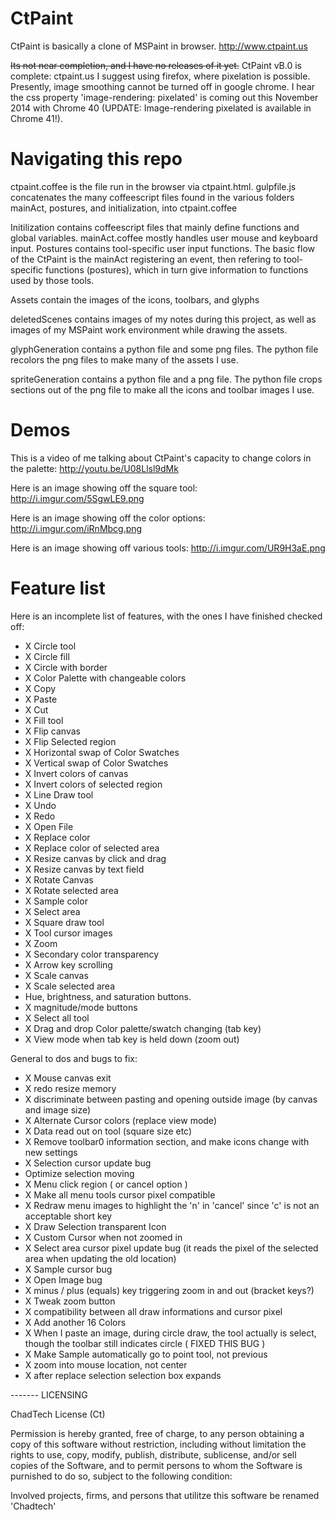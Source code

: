 # CtPaint

CtPaint is basically a clone of MSPaint in browser.
http://www.ctpaint.us

~~Its not near completion, and I have no releases of it yet.~~
CtPaint vB.0 is complete: ctpaint.us
I suggest using firefox, where pixelation is possible. Presently, image smoothing cannot be turned off in google chrome. I hear the css property 'image-rendering: pixelated' is coming out this November 2014 with Chrome 40 (UPDATE: Image-rendering pixelated is available in Chrome 41!). 

# Navigating this repo

ctpaint.coffee is the file run in the browser via ctpaint.html. gulpfile.js concatenates the many coffeescript files found in the various folders mainAct, postures, and initialization, into ctpaint.coffee

Initilization contains coffeescript files that mainly define functions and global variables. mainAct.coffee mostly handles user mouse and keyboard input. Postures contains tool-specific user input functions. The basic flow of the CtPaint is the mainAct registering an event, then refering to tool-specific functions (postures), which in turn give information to functions used by those tools.

Assets contain the images of the icons, toolbars, and glyphs

deletedScenes contains images of my notes during this project, as well as images of my MSPaint work environment while drawing the assets.

glyphGeneration contains a python file and some png files. The python file recolors the png files to make many of the assets I use.

spriteGeneration contains a python file and a png file. The python file crops sections out of the png file to make all the icons and toolbar images I use.

# Demos

This is a video of me talking about CtPaint's capacity to change colors in the palette: http://youtu.be/U08Llsl9dMk

Here is an image showing off the square tool:
http://i.imgur.com/5SgwLE9.png

Here is an image showing off the color options:
http://i.imgur.com/iRnMbcg.png

Here is an image showing off various tools:
http://i.imgur.com/UR9H3aE.png

# Feature list

Here is an incomplete list of features, with the ones I have finished checked off:

* X Circle tool
* X Circle fill
* X Circle with border
* X Color Palette with changeable colors
* X Copy
* X Paste
* X Cut
* X Fill tool
* X Flip canvas
* X Flip Selected region
* X Horizontal swap of Color Swatches 
* X Vertical swap of Color Swatches
* X Invert colors of canvas
* X Invert colors of selected region
* X Line Draw tool
* X Undo
* X Redo
* X Open File
* X Replace color
* X Replace color of selected area
* X Resize canvas by click and drag
* X Resize canvas by text field
* X Rotate Canvas
* X Rotate selected area
* X Sample color
* X Select area
* X Square draw tool
* X Tool cursor images
* X Zoom
* X Secondary color transparency
* X Arrow key scrolling
* X Scale canvas
* X Scale selected area
* Hue, brightness, and saturation buttons.
* X magnitude/mode buttons
* X Select all tool
* X Drag and drop Color palette/swatch changing (tab key)
* X View mode when tab key is held down (zoom out)

General to dos and bugs to fix:

* X Mouse canvas exit
* X redo resize memory
* X discriminate between pasting and opening outside image (by canvas and image size)
* X Alternate Cursor colors (replace view mode)
* X Data read out on tool (square size etc)
* X Remove toolbar0 information section, and make icons change with new settings
* X Selection cursor update bug
* Optimize selection moving
* X Menu click region ( or cancel option )
* X Make all menu tools cursor pixel compatible
* X Redraw menu images to highlight the 'n' in 'cancel' since 'c' is not an acceptable short key
* X Draw Selection transparent Icon
* X Custom Cursor when not zoomed in
* X Select area cursor pixel update bug (it reads the pixel of the selected area when updating the old location)
* X Sample cursor bug
* X Open Image bug
* X minus / plus (equals) key triggering zoom in and out (bracket keys?)
* X Tweak zoom button
* X compatibility between all draw informations and cursor pixel
* X Add another 16 Colors
* X When I paste an image, during circle draw, the tool actually is select, though the toolbar still indicates circle ( FIXED THIS BUG )
* X Make Sample automatically go to point tool, not previous
* X zoom into mouse location, not center
* X after replace selection selection box expands


------- LICENSING

ChadTech License (Ct)

Permission is hereby granted, free of charge, to any person obtaining a copy of this software without restriction, including without limitation the rights to use, copy, modify, publish, distribute, sublicense, and/or sell copies of the Software, and to permit persons to whom the Software is purnished to do so, subject to the following condition:

Involved projects, firms, and persons that utilitze this software be renamed 'Chadtech'